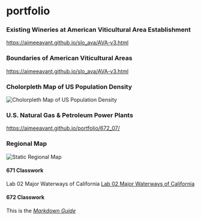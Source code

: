 # portfolio

### Existing Wineries at American Viticultural Area Establishment
<https://aimeeavant.github.io/slo_ava/AVA-v3.html>

### Boundaries of American Viticultural Areas
<https://aimeeavant.github.io/slo_ava/AVA-v3.html>

### Cholorpleth Map of US Population Density
![Cholorpleth Map of US Population Density](https://aimeeavant.github.io/portfolio/671_04/Lab_04_8000.png)

### U.S. Natural Gas & Petroleum Power Plants
<https://aimeeavant.github.io/portfolio/672_07/>

### Regional Map
![Static Regional Map](https://i2.wp.com/winehistoryproject.org/wp-content/uploads/2020/06/geneseo-3-lr.jpg?w=1000&ssl=1)


#### 671 Classwork

Lab 02 Major Waterways of California
[Lab 02 Major Waterways of California](https://aimeeavant.github.io/portfolio/671_03/index.html "Lab 02 Major Waterways of California")


#### 672 Classwork

This is the *[Markdown Guide](https://www.markdownguide.org)*